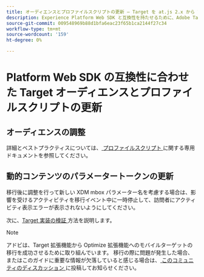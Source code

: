 ```yaml
---
title: オーディエンスとプロファイルスクリプトの更新 – Target を at.js 2.x から Web SDK に移行します
description: Experience Platform Web SDK と互換性を持たせるために、Adobe Target オーディエンスとプロファイルスクリプトを更新する方法を説明します。
source-git-commit: 009548969b88d1bfa6eac23f65b1ca2144f27c34
workflow-type: tm+mt
source-wordcount: '159'
ht-degree: 0%

---
```


# Platform Web SDK の互換性に合わせた Target オーディエンスとプロファイルスクリプトの更新


## オーディエンスの調整


詳細とベストプラクティスについては、[ プロファイルスクリプト ](https://experienceleague.adobe.com/docs/target/using/audiences/visitor-profiles/profile-parameters.html) に関する専用ドキュメントを参照してください。

## 動的コンテンツのパラメータートークンの更新



移行後に調整を行って新しい XDM mbox パラメーター名を考慮する場合は、影響を受けるアクティビティを移行イベント中に一時停止して、訪問者にアクティビティ表示エラーが表示されないようにしてください。

次に、[Target 実装の検証 ](validate.md) 方法を説明します。

>[!NOTE]
>
>アドビは、Target 拡張機能から Optimize 拡張機能へのモバイルターゲットの移行を成功させるために取り組んでいます。 移行の際に問題が発生した場合、またはこのガイドに重要な情報が欠落していると感じる場合は、[ このコミュニティのディスカッション ](https://experienceleaguecommunities.adobe.com/t5/adobe-experience-platform-data/tutorial-discussion-migrate-target-from-at-js-to-web-sdk/m-p/575587#M463) に投稿してお知らせください。
